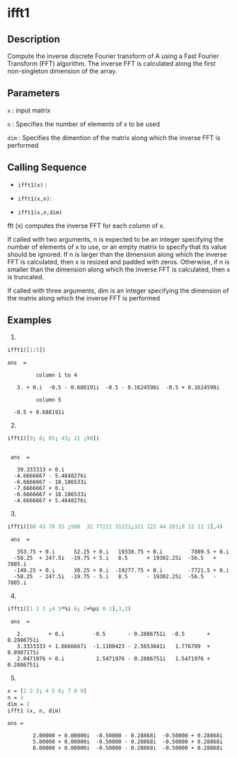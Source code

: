 # ifft1
## Description
Compute the inverse discrete Fourier transform of A using a Fast Fourier Transform (FFT) algorithm.
The inverse FFT is calculated along the first non-singleton dimension of the array.
 ## Parameters
`x` : input matrix

`n` : Specifies the number of elements of x to be used

`dim` : Specifies the dimention of the matrix along which the inverse FFT is performed

## Calling Sequence
- `ifft1(x)` : 
  
- `ifft1(x,n)`:
- `ifft1(x,n,dim)`

    
 fft (x) computes the inverse FFT for each column of x.
 
 If called with two arguments, n is expected to be an integer specifying the number
 of elements of x to use, or an empty matrix to specify that its value should be ignored. 
 If n is larger than the dimension along which the inverse FFT is calculated, then x is resized and padded with zeros.
 Otherwise, if n is smaller than the dimension along which the inverse FFT is calculated, then x is truncated.
 
 If called with three arguments, dim is an integer specifying the dimension of the matrix along which the inverse FFT is performed
## Examples
1.
```scilab
ifft1([1:5])
```
```output
ans  =

         column 1 to 4

   3. + 0.i  -0.5 - 0.688191i  -0.5 - 0.1624598i  -0.5 + 0.1624598i

         column 5

  -0.5 + 0.688191i
```
2.
```scilab
ifft1([9; 8; 65; 43; 21 ;90])
```
```output

 ans  =

   39.333333 + 0.i       
  -4.6666667 - 5.4848276i
  -6.6666667 - 18.186533i
  -7.6666667 + 0.i       
  -6.6666667 + 18.186533i
  -4.6666667 + 5.4848276i
```
3.
```scilab
ifft1([88 43 78 55 ;998  32 77221 31221;321 122 44 281;8 12 12 1],4)
```
```output
 ans  =

   353.75 + 0.i      52.25 + 0.i   19338.75 + 0.i         7889.5 + 0.i   
  -58.25  + 247.5i  -19.75 + 5.i   8.5      + 19302.25i  -56.5   + 7805.i
  -149.25 + 0.i      30.25 + 0.i  -19277.75 + 0.i        -7721.5 + 0.i   
  -58.25  - 247.5i  -19.75 - 5.i   8.5      - 19302.25i  -56.5   - 7805.i

```
4.
```scilab
ifft1([1 2 3 ;4 5*%i 6; 2+%pi 0 1],3,2)
```
```output
 ans  =

   2.        + 0.i         -0.5       - 0.2886751i  -0.5       + 0.2886751i
   3.3333333 + 1.6666667i  -1.1100423 - 2.5653841i   1.776709  + 0.8987175i
   2.0471976 + 0.i          1.5471976 - 0.2886751i   1.5471976 + 0.2886751i

```
5.
```scilab
x = [1 2 3; 4 5 6; 7 8 9]
n = 3
dim = 2
ifft1 (x, n, dim)
```
```output
ans =
    
        2.00000 + 0.00000i  -0.50000 - 0.28868i  -0.50000 + 0.28868i
        5.00000 + 0.00000i  -0.50000 - 0.28868i  -0.50000 + 0.28868i
        8.00000 + 0.00000i  -0.50000 - 0.28868i  -0.50000 + 0.28868i
```

 
